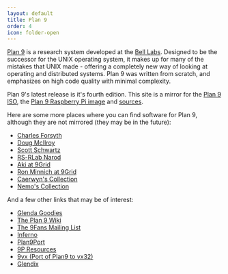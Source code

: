 ```yaml
---
layout: default
title: Plan 9
order: 4
icon: folder-open
---
```


[Plan 9](http://plan9.bell-labs.com/plan9/) is a research system developed at the [Bell Labs](http://en.wikipedia.org/wiki/Bell_labs).
Designed to be the successor for the UNIX operating system, it makes up for many of the mistakes that UNIX made -
offering a completely new way of looking at operating and distributed systems. Plan 9 was written from scratch,
and emphasizes on high code quality with minimal complexity.

Plan 9's latest release is it's fourth edition. This site is a mirror for the
[Plan 9 ISO](http://proness.kix.in/plan9/mirror/plan9.iso.bz2), the
[Plan 9 Raspberry Pi image](http://proness.kix.in/plan9/mirror/9pi.img.gz) and
[sources](http://proness.kix.in/plan9/mirror/sources/).

Here are some more places where you can find software for Plan 9, although they are not mirrored (they may be in the future):

- [Charles Forsyth](http://www.terzarima.net/plan9/index.html)
- [Doug McIlroy](http://www.cs.dartmouth.edu/~doug/source.html)
- [Scott Schwartz](http://www.bx.psu.edu/~schwartz/software.html)
- [RS-RLab Narod](http://rs-rlab.narod.ru/plan9.html)
- [Aki at 9Grid](http://9grid.net/magic/webls?dir=/aki/src)
- [Ron Minnich at 9Grid](http://9grid.net/magic/webls?dir=/rminnich/src)
- [Caerwyn's Collection](http://www.caerwyn.com/download.html)
- [Nemo's Collection](http://plan9.escet.urjc.es/plan9.html)

And a few other links that may be of interest:

- [Glenda Goodies](http://www.cafepress.com/9fans/)
- [The Plan 9 Wiki](http://plan9.bell-labs.com/wiki/plan9/)
- [The 9Fans Mailing List](https://lists.cse.psu.edu/mailman/listinfo/9fans)
- [Inferno](http://www.vitanuova.com/inferno/)
- [Plan9Port](http://swtch.com/plan9port/)
- [9P Resources](http://9p.cat-v.org/)
- [9vx (Port of Plan9 to vx32)](http://swtch.com/9vx/)
- [Glendix](http://glendix.org)
